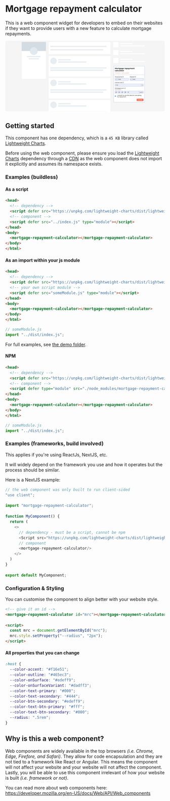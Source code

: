 # Mortgage repayment calculator

This is a web component widget for developers to embed on their
websites if they want to provide users with a new feature to
calculate mortgage repayments.

![Mockup showcasing widget within website skeleton layout onthe side.](./demo/mock.png "Mock of example")

## Getting started

This component has one dependency, which is a `45 KB` library
called [Lightweight Charts](https://www.tradingview.com/lightweight-charts/).

Before using the web component, please ensure you load
the [Lightweight Charts](https://www.tradingview.com/lightweight-charts/) dependency
through a [CDN](https://tradingview.github.io/lightweight-charts/tutorials/customization/creating-a-chart) as the web component does not import it explicitly and assumes its namespace exists.

### Examples (buildless)

#### As a script

```html
<head>
  <!-- dependency -->
  <script defer src="https://unpkg.com/lightweight-charts/dist/lightweight-charts.standalone.production.js"></script>
  <!-- component -->
  <script defer src="../index.js" type="module"></script>
</head>
<body>
  <mortgage-repayment-calculator></mortgage-repayment-calculator>
</body>
</html>
```

#### As an import within your js module

```html
<head>
  <!-- dependency -->
  <script defer src="https://unpkg.com/lightweight-charts/dist/lightweight-charts.standalone.production.js"></script>
  <!-- your own script module -->
  <script defer src="someModule.js" type="module"></script>
</head>
<body>
  <mortgage-repayment-calculator></mortgage-repayment-calculator>
</body>
</html>
```

```js
// someModule.js
import "../dist/index.js";
```

For full examples, see [the demo folder](/demo/).

#### NPM

```html
<head>
  <!-- dependency -->
  <script defer src="https://unpkg.com/lightweight-charts/dist/lightweight-charts.standalone.production.js"></script>
  <!-- component -->
  <script defer type="module" src="./node_modules/mortgage-repayment-calculator/index.js"></script>
</head>
<body>
  <mortgage-repayment-calculator></mortgage-repayment-calculator>
</body>
</html>
```

```js
// someModule.js
import "../dist/index.js";
```

### Examples (frameworks, build involved)
This applies if you're using ReactJs, NextJS, etc.

It will widely depend on the framework you use and how it operates
but the process should be similar.

Here is a NextJS example:

```js
// the web component was only built to run client-sided
"use client";

import "mortgage-repayment-calculator";

function MyComponent() {
  return (
    <>
      // dependency - must be a script, cannot be npm
      <Script src="https://unpkg.com/lightweight-charts/dist/lightweight-charts.standalone.production.js"/>
      // component
      <mortgage-repayment-calculator/>
    </>
  )
}

export default MyComponent;
```

### Configuration & Styling
You can customise the component to align better with your website style.

```html
<!-- give it an id -->
<mortgage-repayment-calculator id="mrc"></mortgage-repayment-calculator>

<script>
  const mrc = document.getElementById("mrc");
  mrc.style.setProperty("--radius", "2px");
</script>
```

#### All properties that you can change
```css
:host {
  --color-accent: "#f16e51";
  --color-outline: "#465ec3";
  --color-onSurface: "#edeff9";
  --color-onSurfaceVariant: "#dadff3";
  --color-text-primary: "#000";
  --color-text-secondary: "#444";
  --color-btn-secondary: "#edeff9";
  --color-text-btn-primary: "#fff";
  --color-text-btn-secondary: "#000";
  --radius: ".5rem";
}
```

## Why is this a web component?

Web components are widely available in the top browsers _(i.e. Chrome, Edge, Firefore, and Safari)_. They allow for code encapsulation and they are not tied to a framework like React or Angular. This means the component will not affect your website and your website will not affect the component. Lastly, you will be able to use this component irrelevant of how your website is built _(i.e. framework or not)_.

You can read more about web components here: https://developer.mozilla.org/en-US/docs/Web/API/Web_components

